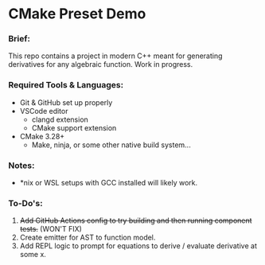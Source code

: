 # CMake Preset Demo

### Brief:
This repo contains a project in modern C++ meant for generating derivatives for any algebraic function. Work in progress.

### Required Tools & Languages:
 - Git & GitHub set up properly
 - VSCode editor
   - clangd extension
   - CMake support extension
 - CMake 3.28+
   - Make, ninja, or some other native build system...

### Notes:
 - *nix or WSL setups with GCC installed will likely work.

### To-Do's:
 1. ~~Add GitHub Actions config to try building and then running component tests.~~ (WON'T FIX)
 2. Create emitter for AST to function model.
 3. Add REPL logic to prompt for equations to derive / evaluate derivative at some x.
